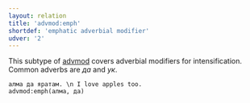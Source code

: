 ```yaml
---
layout: relation
title: 'advmod:emph'
shortdef: 'emphatic adverbial modifier'
udver: '2'
---
```


This subtype of [advmod]() covers adverbial modifiers for intensification.
Common adverbs are _да_ and _ук_.

~~~ sdparse
алма да яратам. \n I love apples too.
advmod:emph(алма, да)
~~~
<!-- Interlanguage links updated Ne 5. května 2024, 18:20:39 CEST -->
